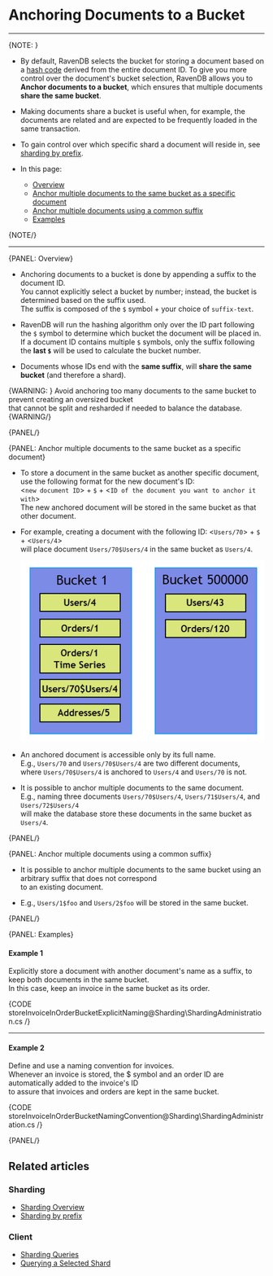 ﻿# Anchoring Documents to a Bucket
---

{NOTE: }

* By default, RavenDB selects the bucket for storing a document based on a [hash code](../../sharding/overview#buckets-population) derived from the entire document ID.
  To give you more control over the document's bucket selection, RavenDB allows you to **Anchor documents to a bucket**,
  which ensures that multiple documents **share the same bucket**.

* Making documents share a bucket is useful when, for example, the documents are related and are expected to be frequently loaded in the same transaction.  

* To gain control over which specific shard a document will reside in, see [sharding by prefix](../../sharding/administration/sharding-by-prefix). 

* In this page:  
  * [Overview](../../sharding/administration/anchoring-documents#overview)  
  * [Anchor multiple documents to the same bucket as a specific document](../../sharding/administration/anchoring-documents#anchor-multiple-documents-to-the-same-bucket-as-a-specific-document)  
  * [Anchor multiple documents using a common suffix](../../sharding/administration/anchoring-documents#anchor-multiple-documents-using-a-common-suffix)  
  * [Examples](../../sharding/administration/anchoring-documents#examples)  
  
{NOTE/}

---

{PANEL: Overview}

* Anchoring documents to a bucket is done by appending a suffix to the document ID.  
  You cannot explicitly select a bucket by number; instead, the bucket is determined based on the suffix used.  
  The suffix is composed of the `$` symbol + your choice of `suffix-text`.  

* RavenDB will run the hashing algorithm only over the ID part following the `$` symbol to determine which bucket the document will be placed in.
  If a document ID contains multiple `$` symbols, only the suffix following the **last `$`** will be used to calculate the bucket number.
 
* Documents whose IDs end with the **same suffix**, will **share the same bucket** (and therefore a shard).

{WARNING: }
Avoid anchoring too many documents to the same bucket to prevent creating an oversized bucket  
that cannot be split and resharded if needed to balance the database.
{WARNING/}

{PANEL/}

{PANEL: Anchor multiple documents to the same bucket as a specific document}

* To store a document in the same bucket as another specific document,  
  use the following format for the new document's ID:  
  <`new document ID`> + `$` + <`ID of the document you want to anchor it with`>  
  The new anchored document will be stored in the same bucket as that other document.

* For example, creating a document with the following ID: <`Users/70`> + `$` + <`Users/4`>  
  will place document `Users/70$Users/4` in the same bucket as `Users/4`.

    !["Anchored Documents"](images/anchored-documents.png '"Users/70$Users/4" is stored in the same bucket as "Users/4"')

* An anchored document is accessible only by its full name.  
  E.g., `Users/70` and `Users/70$Users/4` are two different documents,  
  where `Users/70$Users/4` is anchored to `Users/4` and `Users/70` is not.

* It is possible to anchor multiple documents to the same document.  
  E.g., naming three documents `Users/70$Users/4`, `Users/71$Users/4`, and `Users/72$Users/4`  
  will make the database store these documents in the same bucket as `Users/4`.

{PANEL/}

{PANEL: Anchor multiple documents using a common suffix}

* It is possible to anchor multiple documents to the same bucket using an arbitrary suffix that does not correspond  
  to an existing document.  

* E.g., `Users/1$foo` and `Users/2$foo` will be stored in the same bucket.

{PANEL/}

{PANEL: Examples}

#### Example 1

Explicitly store a document with another document's name as a suffix, to keep both documents in the same bucket.  
In this case, keep an invoice in the same bucket as its order.  

{CODE storeInvoiceInOrderBucketExplicitNaming@Sharding\ShardingAdministration.cs /}

---

#### Example 2

Define and use a naming convention for invoices.  
Whenever an invoice is stored, the $ symbol and an order ID are automatically added to the invoice's ID  
to assure that invoices and orders are kept in the same bucket.

{CODE storeInvoiceInOrderBucketNamingConvention@Sharding\ShardingAdministration.cs /}

{PANEL/}

## Related articles

### Sharding

- [Sharding Overview](../../sharding/overview)
- [Sharding by prefix](../../sharding/sharding-by-prefix)

### Client

- [Sharding Queries](../../sharding/querying)  
- [Querying a Selected Shard](../../sharding/querying#querying-a-selected-shard)  
